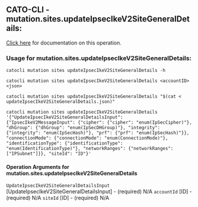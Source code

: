 
## CATO-CLI - mutation.sites.updateIpsecIkeV2SiteGeneralDetails:
[Click here](https://api.catonetworks.com/documentation/#mutation-updateIpsecIkeV2SiteGeneralDetails) for documentation on this operation.

### Usage for mutation.sites.updateIpsecIkeV2SiteGeneralDetails:

`catocli mutation sites updateIpsecIkeV2SiteGeneralDetails -h`

`catocli mutation sites updateIpsecIkeV2SiteGeneralDetails <accountID> <json>`

`catocli mutation sites updateIpsecIkeV2SiteGeneralDetails "$(cat < updateIpsecIkeV2SiteGeneralDetails.json)"`

`catocli mutation sites updateIpsecIkeV2SiteGeneralDetails '{"UpdateIpsecIkeV2SiteGeneralDetailsInput": {"IpsecIkeV2MessageInput": {"cipher": {"cipher": "enum(IpSecCipher)"}, "dhGroup": {"dhGroup": "enum(IpSecDHGroup)"}, "integrity": {"integrity": "enum(IpSecHash)"}, "prf": {"prf": "enum(IpSecHash)"}}, "connectionMode": {"connectionMode": "enum(ConnectionMode)"}, "identificationType": {"identificationType": "enum(IdentificationType)"}, "networkRanges": {"networkRanges": ["IPSubnet"]}}, "siteId": "ID"}'`

#### Operation Arguments for mutation.sites.updateIpsecIkeV2SiteGeneralDetails ####
`UpdateIpsecIkeV2SiteGeneralDetailsInput` [UpdateIpsecIkeV2SiteGeneralDetailsInput] - (required) N/A 
`accountId` [ID] - (required) N/A 
`siteId` [ID] - (required) N/A 

